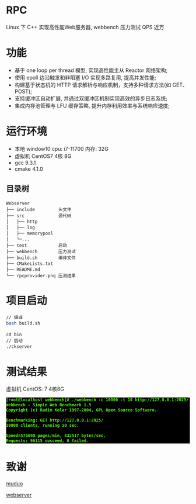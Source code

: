 # RPC
Linux 下 C++ 实现高性能Web服务器, webbench 压力测试 QPS 近万

# 功能
* 基于 one loop per thread 模型, 实现高性能主从 Reactor 网络架构;
* 使用 epoll 边沿触发和非阻塞 I/O 实现多路复用, 提高并发性能;
* 构建基于状态机的 HTTP 请求解析与响应机制，支持多种请求方法(如 GET、POST);
* 支持缓冲区自动扩展, 并通过双缓冲区机制实现高效的异步日志系统;
* 集成内存池管理与 LFU 缓存策略, 提升内存利用效率与系统响应速度;

# 运行环境
* 本地   window10 cpu: i7-11700 内存: 32G
* 虚拟机 CentOS7 4核 8G  
* gcc 9.3.1
* cmake 4.1.0

## 目录树
```
Webserver
├── include         头文件
├── src             源代码
│   ├── http        
│   ├── log         
│   ├── memorypool  
│   └─...
├── test            启动
├── webbench        压力测试  
├── build.sh        编译文件
├── CMakeLists.txt 
├── README.md
└── rpcprovider.png 压测结果
```

# 项目启动
```bash
// 编译
bash build.sh
```
```shell
cd bin
// 启动
./ckserver
```

# 测试结果
虚拟机  CentOS: 7  4核8G

![testwebbench](https://github.com/cceinhorn/Webserver/blob/main/testwebbench.png)

# 致谢
[muduo](https://github.com/chenshuo/muduo)

[webserver](https://github.com/markparticle/WebServer)  
